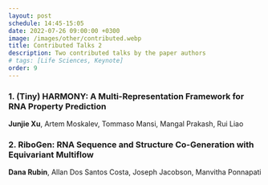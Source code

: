 ```yaml
---
layout: post
schedule: 14:45-15:05
date: 2022-07-26 09:00:00 +0300
image: /images/other/contributed.webp
title: Contributed Talks 2
description: Two contributed talks by the paper authors
# tags: [Life Sciences, Keynote]
order: 9
---
```


### 1. (Tiny) HARMONY: A Multi-Representation Framework for RNA Property Prediction
**Junjie Xu**, Artem Moskalev, Tommaso Mansi, Mangal Prakash, Rui Liao

### 2. RiboGen: RNA Sequence and Structure Co-Generation with Equivariant Multiflow
**Dana Rubin**, Allan Dos Santos Costa, Joseph Jacobson, Manvitha Ponnapati
